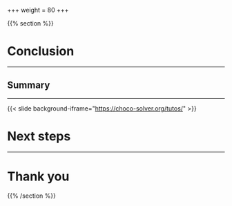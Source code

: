 +++
weight = 80
+++

{{% section  %}}

# Conclusion

--- 

## Summary


--- 

{{< slide background-iframe="https://choco-solver.org/tutos/" >}}

# Next steps

---


# Thank you


{{% /section  %}}